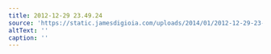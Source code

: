 ```yaml
---
title: 2012-12-29 23.49.24
source: 'https://static.jamesdigioia.com/uploads/2014/01/2012-12-29-23-49-24-scaled.jpg'
altText: ''
caption: ''
---
```


